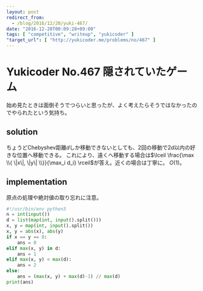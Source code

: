 ```yaml
---
layout: post
redirect_from:
  - /blog/2016/12/20/yuki-467/
date: "2016-12-20T00:09:28+09:00"
tags: [ "competitive", "writeup", "yukicoder" ]
"target_url": [ "http://yukicoder.me/problems/no/467" ]
---
```


# Yukicoder No.467 隠されていたゲーム

始め見たときは面倒そうでつらいと思ったが、よく考えたらそうではなかったのでやられたという気持ち。

## solution

ちょうどChebyshev距離$d$しか移動できないとしても、$2$回の移動で$2d$以内の好きな位置へ移動できる。
これにより、遠くへ移動する場合は$\lceil \frac{\max \\{ \|x\|, \|y\| \\}}{\max_i d_i} \rceil$が答え。近くの場合は丁寧に。
$O(1)$。

## implementation

原点の処理や絶対値の取り忘れに注意。

``` python
#!/usr/bin/env python3
n = int(input())
d = list(map(int, input().split()))
x, y = map(int, input().split())
x, y = abs(x), abs(y)
if x == y == 0:
    ans = 0
elif max(x, y) in d:
    ans = 1
elif max(x, y) < max(d):
    ans = 2
else:
    ans = (max(x, y) + max(d)-1) // max(d)
print(ans)
```
